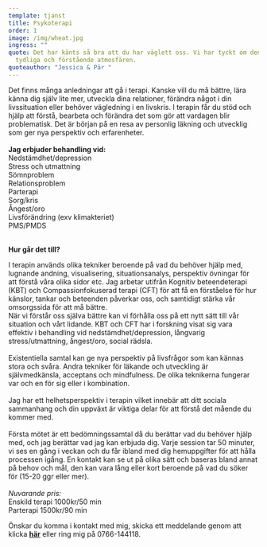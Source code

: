 ```yaml
---
template: tjanst
title: Psykoterapi
order: 1
image: /img/wheat.jpg
ingress: ""
quote: Det har känts så bra att du har väglett oss. Vi har tyckt om den mjuka,
  tydliga och förstående atmosfären.
quoteauthor: "Jessica & Pär "
---
```

Det finns många anledningar att gå i terapi. Kanske vill du må bättre, lära känna dig själv lite mer, utveckla dina relationer, förändra något i din livssituation eller behöver vägledning i en livskris. I terapin får du stöd och hjälp att förstå, bearbeta och förändra det som gör att vardagen blir problematisk. Det är början på en resa av personlig läkning och utvecklig som ger nya perspektiv och erfarenheter.<br/><br/> **Jag erbjuder behandling vid:** <br/>Nedstämdhet/depression<br/>Stress och utmattning<br/>Sömnproblem<br/>Relationsproblem<br/>Parterapi<br/>Sorg/kris<br/>Ångest/oro<br/>Livsförändring (exv klimakteriet)<br/>PMS/PMDS<br/><br/>

**Hur går det till?**

I terapin används olika tekniker beroende på vad du behöver hjälp med, lugnande andning, visualisering, situationsanalys, perspektiv övningar för att förstå våra olika sidor etc. Jag arbetar utifrån Kognitiv beteendeterapi (KBT) och Compassionfokuserad terapi (CFT) för att få en förståelse för hur känslor, tankar och beteenden påverkar oss, och samtidigt stärka vår omsorgssida för att må bättre.<br>När vi förstår oss själva bättre kan vi förhålla oss på ett nytt sätt till vår situation och vårt lidande. KBT och CFT har i forskning visat sig vara effektiv i behandling vid nedstämdhet/depression, långvarig stress/utmattning, ångest/oro, social rädsla. <br></br>Existentiella samtal kan ge nya perspektiv på livsfrågor som kan kännas stora och svåra. Andra tekniker för läkande och utveckling är självmedkänsla, acceptans och mindfulness. De olika teknikerna fungerar var och en för sig eller i kombination.<br></br>Jag har ett helhetsperspektiv i terapin vilket innebär att ditt sociala sammanhang och din uppväxt är viktiga delar för att förstå det mående du kommer med.<br/><br/>Första mötet är ett bedömningssamtal då du berättar vad du behöver hjälp med, och jag berättar vad jag kan erbjuda dig. Varje session tar 50 minuter, vi ses en gång i veckan och du får ibland med dig hemuppgifter för att hålla processen igång. En kontakt kan se ut på olika sätt och baseras bland annat på behov och mål, den kan vara lång eller kort beroende på vad du söker för (15-20 ggr eller mer). <br></br>*Nuvarande pris:*</br>Enskild terapi 1000kr/50 min</br>Parterapi 1500kr/90 min

Önskar du komma i kontakt med mig, skicka ett meddelande genom att klicka **[här](https://dinrytm.se/kontakt)** eller ring mig på 0766-144118.